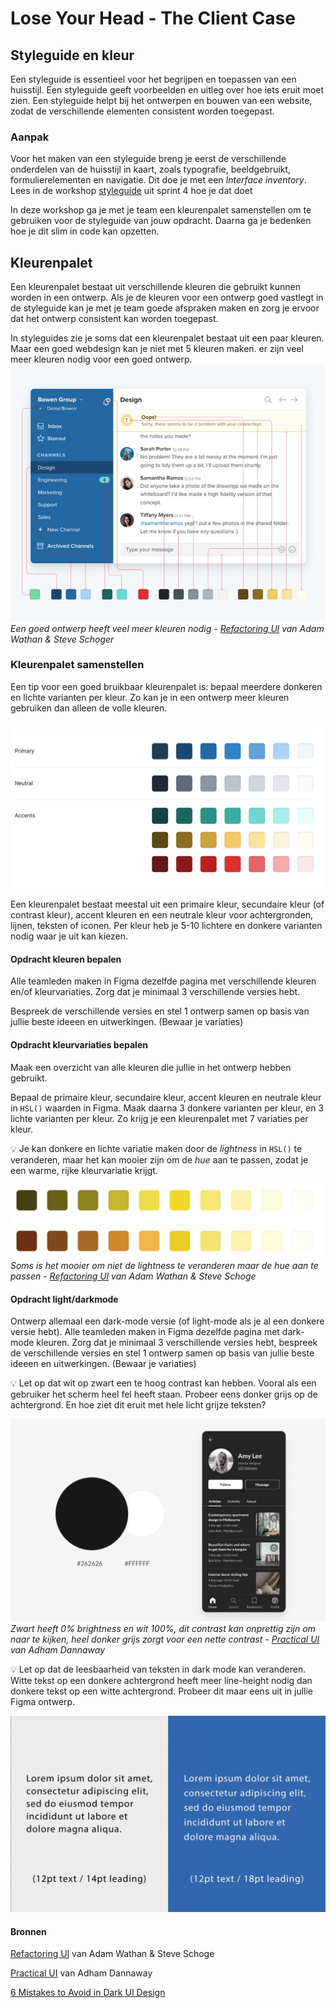 # Lose Your Head - The Client Case

## Styleguide en kleur

Een styleguide is essentieel voor het begrijpen en toepassen van een huisstijl. Een styleguide geeft voorbeelden en uitleg over hoe iets eruit moet zien. Een styleguide helpt bij het ontwerpen en bouwen van een website, zodat de verschillende elementen consistent worden toegepast.

### Aanpak
Voor het maken van een styleguide breng je eerst de verschillende onderdelen van de huisstijl in kaart, zoals typografie, beeldgebruikt, formulierelementen en navigatie. Dit doe je met een _Interface inventory_. Lees in de workshop [styleguide](https://github.com/fdnd-task/look-and-feel-corporate-identity/blob/main/docs/styleguide.md) uit sprint 4 hoe je dat doet

In deze workshop ga je met je team een kleurenpalet samenstellen om te gebruiken voor de styleguide van jouw opdracht. Daarna ga je bedenken hoe je dit slim in code kan opzetten.

## Kleurenpalet
Een kleurenpalet bestaat uit verschillende kleuren die gebruikt kunnen worden in een ontwerp. Als je de kleuren voor een ontwerp goed vastlegt in de styleguide kan je met je team goede afspraken maken en zorg je ervoor dat het ontwerp consistent kan worden toegepast.

In styleguides zie je soms dat een kleurenpalet bestaat uit een paar kleuren. Maar een goed webdesign kan je niet met 5 kleuren maken. er zijn veel meer kleuren nodig voor een goed ontwerp. 
<img src="styleguide-you-need-more-colors-than-you-think.jpg"><br>
_Een goed ontwerp heeft veel meer kleuren nodig - [Refactoring Ul](https://www.refactoringui.com) van Adam Wathan & Steve Schoger_

### Kleurenpalet samenstellen
Een tip voor een goed bruikbaar kleurenpalet is: bepaal meerdere donkeren en lichte varianten per kleur. Zo kan je in een ontwerp meer kleuren gebruiken dan alleen de volle kleuren.

<img src="styleguide-color-palet-with-shades.jpg"><br>

Een kleurenpalet bestaat meestal uit een primaire kleur, secundaire kleur (of contrast kleur), accent kleuren en een neutrale kleur voor achtergronden, lijnen, teksten of iconen. Per kleur heb je 5-10 lichtere en donkere varianten nodig waar je uit kan kiezen.

#### Opdracht kleuren bepalen
Alle teamleden maken in Figma dezelfde pagina met verschillende kleuren en/of kleurvariaties. Zorg dat je minimaal 3 verschillende versies hebt.

Bespreek de verschillende versies en stel 1 ontwerp samen op basis van jullie beste ideeen en uitwerkingen. (Bewaar je variaties)

#### Opdracht kleurvariaties bepalen
Maak een overzicht van alle kleuren die jullie in het ontwerp hebben gebruikt.  

Bepaal de primaire kleur, secundaire kleur, accent kleuren en neutrale kleur in `HSL()` waarden in Figma. Maak daarna 3 donkere varianten per kleur, en 3 lichte varianten per kleur. Zo krijg je een kleurenpalet met 7 variaties per kleur.

💡 Je kan donkere en lichte variatie maken door de _lightness_ in `HSL()` te veranderen, maar het kan mooier zijn om de _hue_ aan te passen, zodat je een warme, rijke kleurvariatie krijgt.

<img src="styleguide-lightness-of-hue-variaties.jpg"><br>
_Soms is het mooier om niet de lightness te veranderen maar de hue aan te passen - [Refactoring Ul](https://www.refactoringui.com) van Adam Wathan & Steve Schoge_

#### Opdracht light/darkmode
Ontwerp allemaal een dark-mode versie (of light-mode als je al een donkere versie hebt). Alle teamleden maken in Figma dezelfde pagina met dark-mode kleuren. Zorg dat je minimaal 3 verschillende versies hebt, bespreek de verschillende versies en stel 1 ontwerp samen op basis van jullie beste ideeen en uitwerkingen. (Bewaar je variaties)

💡 Let op dat wit op zwart een te hoog contrast kan hebben. Vooral als een gebruiker het scherm heel fel heeft staan. Probeer eens donker grijs op de achtergrond. En hoe ziet dit eruit met hele licht grijze teksten?

<img src="styleguide-avoid-pure-black.jpg"><br>
_Zwart heeft 0% brightness en wit 100%, dit contrast kan onprettig zijn om naar te kijken, heel donker grijs zorgt voor een nette contrast - [Practical UI](https://www.practical-ui.com) van Adham Dannaway_

💡 Let op dat de leesbaarheid van teksten in dark mode kan veranderen. Witte tekst op een donkere achtergrond heeft meer line-height nodig dan donkere tekst op een witte achtergrond. Probeer dit maar eens uit in jullie Figma ontwerp. 

<img src="styleguide-color-and-leading.jpg">

<!-- 
Ik weet deze bron niet meer. Dit is de bijhorende tekst: 

6. Know the connection between color and leading
Contrast and color are extremely important when choosing line heights, and distance between letters. On darker backgrounds, most professional designers will recommend using more leading than on a lighter background. 

Dark colors can add weight to a design, like tight leading. Try to avoid jumping between different leading options from one part of your webpage to the next. 

Using the same amount of leading throughout your page will help to create a sense of balance. Remember, the contrast between your background and text colors should be high to support better readability. Although, if you’re using two colors closer together in shade, a greater amount of leading may improve legibility. 
-->

#### Bronnen

[Refactoring Ul](https://www.refactoringui.com) van Adam Wathan & Steve Schoge

[Practical UI](https://www.practical-ui.com) van Adham Dannaway

[6 Mistakes to Avoid in Dark UI Design](https://supercharge.design/articles/6-mistakes-to-avoid-in-dark-ui-design)


<!--
## Color in CSS

CSS code voor de styleguide

Kleur in CSS

### andere kleuren paletten/...
Vibrant colors 

### HSL()

Code voorbeeld met custom properties

HSL color wheel
https://codepen.io/websanity/pres/QWNMRq

On Switching from HEX & RGB to HSL
https://www.sarasoueidan.com/blog/hex-rgb-to-hsl/




### light-dark shorthand
Color scheme?




### Relative color syntax



### Fallback
Paar vragen neerleggen voor studenten om over na te denken en strategie uit te zetten:

Hoe zit het met de comma's in RGB(,,) of in HSL?
en browsers?





-->


<!--

## CSS Color
Over CSS color
Op verschillende mogelijkheden wijzen. 
HSL
NIeuwe kleuren ... hoe heet dat eigenlijk? 

Ontwikkeling van kleur in CSS
Komma's. 
Maar wat met fallback?


Ditch RGB for HSL


### HSL
Color wheel. 

Code voorbeeld met custom properties. 



### Nieuwe kleuren


### Darkmode

Color-scheme
Fall back?

Dark color toegankelijkheid

Relative color


### Fallback



### Toegankelijkheid





-->

